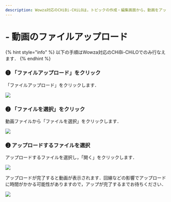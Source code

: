 ```yaml
---
description: Wowza対応のCHiBi-CHiLOは，トピックの作成・編集画面から，動画をアップロードすることができます．
---
```


# - 動画のファイルアップロード

{% hint style="info" %}
以下の手順はWowza対応のCHiBi-CHiLOでのみ行なえます．
{% endhint %}

### ❶ 「ファイルアップロード」をクリック

「ファイルアップロード」をクリックします．

![](../.gitbook/assets/file-upload\_01.png)

### ❷ 「ファイルを選択」をクリック

動画ファイルから「ファイルを選択」をクリックします．

![](../.gitbook/assets/file-upload\_02.png)

### ❸ アップロードするファイルを選択

アップロードするファイルを選択し，「開く」をクリックします．

![](../.gitbook/assets/file-upload\_03.png)

アップロードが完了すると動画が表示されます．回線などの影響でアップロードに時間がかかる可能性がありますので，アップが完了するまでお待ちください．

![](../.gitbook/assets/file-upload\_04.png)
